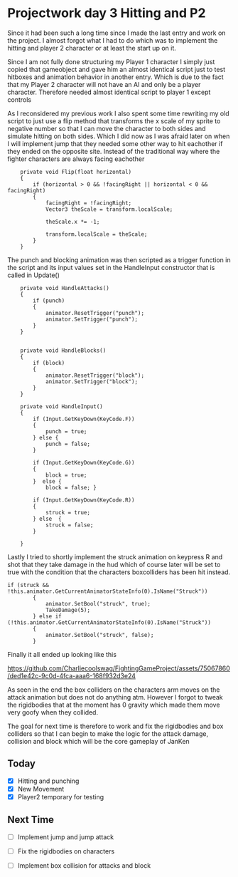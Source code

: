 # Projectwork day 3 Hitting and P2
Since it had been such a long time since I made the last entry and work on the project. I almost forgot what I had to do which was to implement the hitting and player 2 character or at least the start up on it. 

Since I am not fully done structuring my Player 1 character I simply just copied that gameobject and gave him an almost identical script just to test hitboxes and animation behavior in another entry. 
Which is due to the fact that my Player 2 character will not have an AI and only be a player character. Therefore needed almost identical script to player 1 except controls 

As I reconsidered my previous work I also spent some time rewriting my old script to just use a flip method that transforms the x scale of my sprite to negative number so that I can move the character to both sides and simulate hitting on both sides. 
Which I did now as I was afraid later on when I will implement jump that they needed some other way to hit eachother if they ended on the opposite site. Instead of the traditional way where the fighter characters are always facing eachother

```
    private void Flip(float horizontal)
    {
        if (horizontal > 0 && !facingRight || horizontal < 0 && facingRight)
        {
            facingRight = !facingRight;
            Vector3 theScale = transform.localScale;

            theScale.x *= -1;

            transform.localScale = theScale;
        } 
    }
```
The punch and blocking animation was then scripted as a trigger function in the script and its input values set in the HandleInput constructor that is called in Update() 

```
    private void HandleAttacks()
    {
        if (punch)
        {
            animator.ResetTrigger("punch");
            animator.SetTrigger("punch");
        }
    }
    

    private void HandleBlocks()
    {
        if (block)
        {
            animator.ResetTrigger("block");
            animator.SetTrigger("block");
        }
    }

    private void HandleInput() 
    {
        if (Input.GetKeyDown(KeyCode.F))
        {
            punch = true;
        } else {
            punch = false;
        }

        if (Input.GetKeyDown(KeyCode.G))
        {
            block = true; 
        }  else { 
            block = false; }

        if (Input.GetKeyDown(KeyCode.R))
        {
            struck = true;
        } else  {
            struck = false;
        }

    }
```
Lastly I tried to shortly implement the struck animation on keypress R and shot that they take damage in the hud which of course later will be set to true with the condition that the characters boxcolliders has been hit instead. 


```
if (struck && !this.animator.GetCurrentAnimatorStateInfo(0).IsName("Struck"))
        {
            animator.SetBool("struck", true);
            TakeDamage(5);
        } else if (!this.animator.GetCurrentAnimatorStateInfo(0).IsName("Struck"))
        {
            animator.SetBool("struck", false);
        }
```
Finally it all ended up looking like this

https://github.com/Charliecoolswag/FightingGameProject/assets/75067860/ded1e42c-9c0d-4fca-aaa6-168f932d3e24

As seen in the end the box colliders on the characters arm moves on the attack animation but does not do anything atm. However I forgot to tweak the rigidbodies that at the moment has 0 gravity which made them move very goofy when they collided. 

The goal for next time is therefore to work and fix the rigidbodies and box colliders so that I can begin to make the logic for the attack damage, collision and block which will be the core gameplay of JanKen


## Today 
- [x] Hitting and punching
- [x] New Movement
- [x] Player2 temporary for testing

## Next Time
- [ ] Implement jump and jump attack
- [ ] Fix the rigidbodies on characters 
- [ ] Implement box collision for attacks and block

